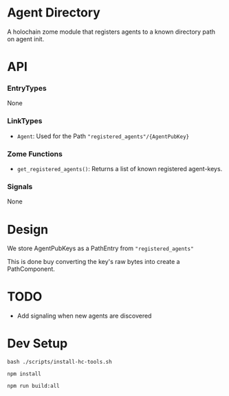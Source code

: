 # Agent Directory

A holochain zome module that registers agents to a known directory path on agent init.

# API

### EntryTypes
None

### LinkTypes

 - `Agent`: Used for the Path `"registered_agents"/{AgentPubKey}`

### Zome Functions
 - `get_registered_agents()`: Returns a list of known registered agent-keys.

### Signals
None


# Design

We store AgentPubKeys as a PathEntry from `"registered_agents"`

This is done buy converting the key's raw bytes into create a PathComponent.


# TODO

 - Add signaling when new agents are discovered

# Dev Setup

`bash ./scripts/install-hc-tools.sh`

`npm install`

`npm run build:all`